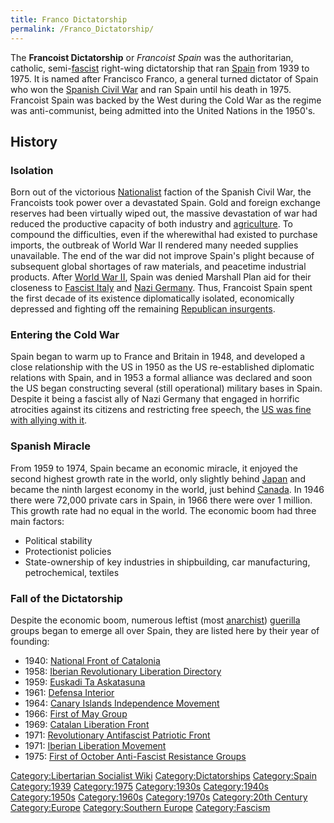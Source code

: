 ```yaml
---
title: Franco Dictatorship
permalink: /Franco_Dictatorship/
---
```


The **Francoist Dictatorship** or *Francoist Spain* was the
authoritarian, catholic, semi-[fascist](Fascism "wikilink") right-wing
dictatorship that ran [Spain](Spain "wikilink") from 1939 to 1975. It is
named after Francisco Franco, a general turned dictator of Spain who won
the [Spanish Civil War](Spanish_Civil_War "wikilink") and ran Spain
until his death in 1975. Francoist Spain was backed by the West during
the Cold War as the regime was anti-communist, being admitted into the
United Nations in the 1950's.

## History

### Isolation

Born out of the victorious
[Nationalist](Nationalists_(Spanish_Civil_War) "wikilink") faction of
the Spanish Civil War, the Francoists took power over a devastated
Spain. Gold and foreign exchange reserves had been virtually wiped out,
the massive devastation of war had reduced the productive capacity of
both industry and [agriculture](agriculture "wikilink"). To compound the
difficulties, even if the wherewithal had existed to purchase imports,
the outbreak of World War II rendered many needed supplies unavailable.
The end of the war did not improve Spain's plight because of subsequent
global shortages of raw materials, and peacetime industrial products.
After [World War II](World_War_II "wikilink"), Spain was denied Marshall
Plan aid for their closeness to [Fascist
Italy](Fascist_Italy "wikilink") and [Nazi
Germany](Nazi_Germany "wikilink"). Thus, Francoist Spain spent the first
decade of its existence diplomatically isolated, economically depressed
and fighting off the remaining [Republican
insurgents](Spanish_Maquis "wikilink").

### Entering the Cold War

Spain began to warm up to France and Britain in 1948, and developed a
close relationship with the US in 1950 as the US re-established
diplomatic relations with Spain, and in 1953 a formal alliance was
declared and soon the US began constructing several (still operational)
military bases in Spain. Despite it being a fascist ally of Nazi Germany
that engaged in horrific atrocities against its citizens and restricting
free speech, the [US was fine with allying with
it](Timeline_of_US_Imperialism "wikilink").

### Spanish Miracle

From 1959 to 1974, Spain became an economic miracle, it enjoyed the
second highest growth rate in the world, only slightly behind
[Japan](Japan "wikilink") and became the ninth largest economy in the
world, just behind [Canada](Canada "wikilink"). In 1946 there were
72,000 private cars in Spain, in 1966 there were over 1 million. This
growth rate had no equal in the world. The economic boom had three main
factors:

- Political stability
- Protectionist policies
- State-ownership of key industries in shipbuilding, car manufacturing,
  petrochemical, textiles

### Fall of the Dictatorship

Despite the economic boom, numerous leftist (most
[anarchist](Anarchism "wikilink"))
[guerilla](Guerilla_Warfare "wikilink") groups began to emerge all over
Spain, they are listed here by their year of founding:

- 1940: [National Front of
  Catalonia](National_Front_of_Catalonia "wikilink")
- 1958: [Iberian Revolutionary Liberation
  Directory](Iberian_Revolutionary_Liberation_Directory "wikilink")
- 1959: [Euskadi Ta Askatasuna](Euskadi_Ta_Askatasuna "wikilink")
- 1961: [Defensa Interior](Defensa_Interior_(Spain) "wikilink")
- 1964: [Canary Islands Independence
  Movement](Canary_Islands_Independence_Movement "wikilink")
- 1966: [First of May Group](First_of_May_Group "wikilink")
- 1969: [Catalan Liberation Front](Catalan_Liberation_Front "wikilink")
- 1971: [Revolutionary Antifascist Patriotic
  Front](Revolutionary_Antifascist_Patriotic_Front "wikilink")
- 1971: [Iberian Liberation
  Movement](Iberian_Liberation_Movement "wikilink")
- 1975: [First of October Anti-Fascist Resistance
  Groups](First_of_October_Anti-Fascist_Resistance_Groups "wikilink")

[Category:Libertarian Socialist
Wiki](Category:Libertarian_Socialist_Wiki "wikilink")
[Category:Dictatorships](Category:Dictatorships "wikilink")
[Category:Spain](Category:Spain "wikilink")
[Category:1939](Category:1939 "wikilink")
[Category:1975](Category:1975 "wikilink")
[Category:1930s](Category:1930s "wikilink")
[Category:1940s](Category:1940s "wikilink")
[Category:1950s](Category:1950s "wikilink")
[Category:1960s](Category:1960s "wikilink")
[Category:1970s](Category:1970s "wikilink") [Category:20th
Century](Category:20th_Century "wikilink")
[Category:Europe](Category:Europe "wikilink") [Category:Southern
Europe](Category:Southern_Europe "wikilink")
[Category:Fascism](Category:Fascism "wikilink")